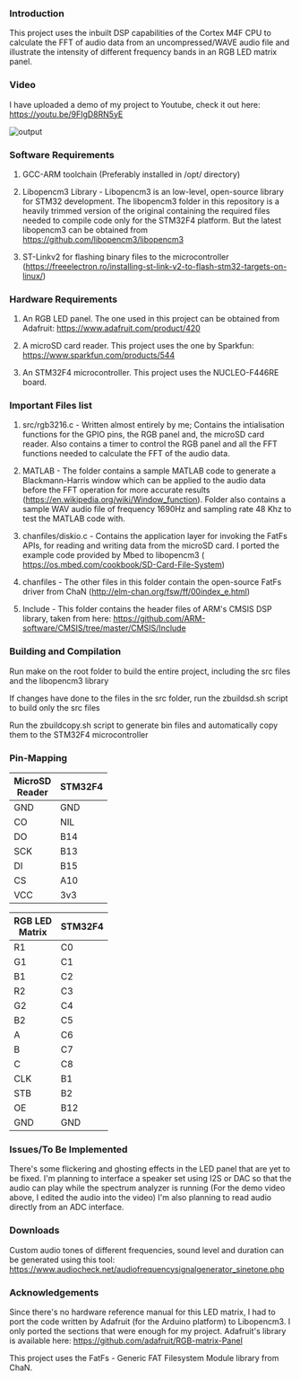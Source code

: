 <h3>Introduction</h3>

This project uses the inbuilt DSP capabilities of the Cortex M4F CPU to calculate the FFT of audio data from an uncompressed/WAVE audio file and illustrate the intensity of different frequency bands in an RGB LED matrix panel.

<h3>Video</h3>

I have uploaded a demo of my project to Youtube, check it out here: https://youtu.be/9FIgD8RN5yE

![output](https://user-images.githubusercontent.com/7463848/106691030-17fea000-65d3-11eb-9f09-0406d67e1159.gif)


<h3>Software Requirements</h3>

1. GCC-ARM toolchain (Preferably installed in /opt/ directory)

2. Libopencm3 Library - Libopencm3 is an low-level, open-source library for STM32 development. The libopencm3 folder in this repository is a heavily trimmed version of the original containing the required files needed to compile code only for the STM32F4 platform. But the latest libopencm3 can be obtained from https://github.com/libopencm3/libopencm3

3. ST-Linkv2 for flashing binary files to the microcontroller (https://freeelectron.ro/installing-st-link-v2-to-flash-stm32-targets-on-linux/)

<h3>Hardware Requirements</h3>

1. An RGB LED panel. The one used in this project can be obtained from Adafruit: https://www.adafruit.com/product/420

2. A microSD card reader. This project uses the one by Sparkfun: https://www.sparkfun.com/products/544

3. An STM32F4 microcontroller. This project uses the NUCLEO-F446RE board.

<h3>Important Files list</h3>

1. src/rgb3216.c - Written almost entirely by me; Contains the intialisation functions for the GPIO pins, the RGB panel and, the microSD card reader. Also contains a timer to control the RGB panel and all the FFT functions needed to calculate the FFT of the audio data.

2. MATLAB - The folder contains a sample MATLAB code to generate a Blackmann-Harris window which can be applied to the audio data before the FFT operation for more accurate results (https://en.wikipedia.org/wiki/Window_function). Folder also contains a sample WAV audio file of frequency 1690Hz and sampling rate 48 Khz to test the MATLAB code with. 

3. chanfiles/diskio.c - Contains the application layer for invoking the FatFs APIs, for reading and writing data from the microSD card. I ported the example code provided by Mbed to libopencm3 ( https://os.mbed.com/cookbook/SD-Card-File-System)

4. chanfiles - The other files in this folder contain the open-source FatFs driver from ChaN (http://elm-chan.org/fsw/ff/00index_e.html)

5. Include - This folder contains the header files of ARM's CMSIS DSP library, taken from here: https://github.com/ARM-software/CMSIS/tree/master/CMSIS/Include


<h3>Building and Compilation</h3>

Run make on the root folder to build the entire project, including the src files and the libopencm3 library

If changes have done to the files in the src folder, run the zbuildsd.sh script to build only the src files

Run the zbuildcopy.sh script to generate bin files and automatically copy them to the STM32F4 microcontroller

<h3>Pin-Mapping</h3>

<table>
<thead>
  <tr>
    <th>MicroSD <br>Reader</th>
    <th>STM32F4</th>
  </tr>
</thead>
<tbody>
  <tr>
    <td>GND</td>
    <td>GND</td>
  </tr>
  <tr>
    <td>CO</td>
    <td>NIL</td>
  </tr>
  <tr>
    <td>DO</td>
    <td>B14</td>
  </tr>
  <tr>
    <td>SCK</td>
    <td>B13</td>
  </tr>
  <tr>
    <td>DI</td>
    <td>B15</td>
  </tr>
  <tr>
    <td>CS</td>
    <td>A10</td>
  </tr>
  <tr>
    <td>VCC</td>
    <td>3v3</td>
  </tr>
</tbody>
</table>


<table>
<thead>
  <tr>
    <th>RGB LED <br>Matrix</th>
    <th>STM32F4</th>
  </tr>
</thead>
<tbody>
  <tr>
    <td>R1</td>
    <td>C0</td>
  </tr>
  <tr>
    <td>G1</td>
    <td>C1</td>
  </tr>
  <tr>
    <td>B1</td>
    <td>C2</td>
  </tr>
  <tr>
    <td>R2</td>
    <td>C3</td>
  </tr>
  <tr>
    <td>G2</td>
    <td>C4</td>
  </tr>
  <tr>
    <td>B2</td>
    <td>C5</td>
  </tr>
  <tr>
    <td>A</td>
    <td>C6</td>
  </tr>
  <tr>
    <td>B</td>
    <td>C7</td>
  </tr>
  <tr>
    <td>C</td>
    <td>C8</td>
  </tr>
  <tr>
    <td>CLK</td>
    <td>B1</td>
  </tr>
  <tr>
    <td>STB</td>
    <td>B2</td>
  </tr>
  <tr>
    <td>OE</td>
    <td>B12</td>
  </tr>
  <tr>
    <td>GND</td>
    <td>GND</td>
  </tr>
</tbody>
</table>



<h3>Issues/To Be Implemented</h3>

There's some flickering and ghosting effects in the LED panel that are yet to be fixed.
I'm planning to interface a speaker set using I2S or DAC so that the audio can play while the spectrum analyzer is running (For the demo video above, I edited the audio into the video)
I'm also planning to read audio directly from an ADC interface.

<h3>Downloads</h3>

Custom audio tones of different frequencies, sound level and duration can be generated using this tool: https://www.audiocheck.net/audiofrequencysignalgenerator_sinetone.php

<h3>Acknowledgements</h3>

Since there's no hardware reference manual for this LED matrix, I had to port the code written by Adafruit (for the Arduino platform) to Libopencm3. I only ported the sections that were enough for my project. Adafruit's library is available here: https://github.com/adafruit/RGB-matrix-Panel

This project uses the FatFs - Generic FAT Filesystem Module library from ChaN.
